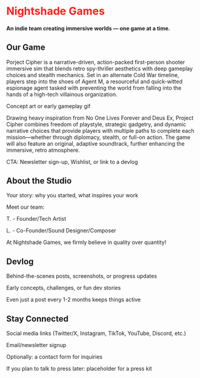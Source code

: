 # <span style="color: #ff201e">Nightshade Games</span>
####  An indie team creating immersive worlds — one game at a time.


## Our Game 

Porject Cipher is a narrative-driven, action-packed first-person shooter immersive sim that blends retro spy-thriller aesthetics with deep gameplay choices and stealth mechanics. Set in an alternate Cold War timeline, players step into the shoes of Agent M, a resourceful and quick-witted espionage agent tasked with preventing the world from falling into the hands of a high-tech villainous organization.

Concept art or early gameplay gif

Drawing heavy inspiration from No One Lives Forever and Deus Ex, Project Cipher combines freedom of playstyle, strategic gadgetry, and dynamic narrative choices that provide players with multiple paths to complete each mission—whether through diplomacy, stealth, or full-on action. The game will also feature an original, adaptive soundtrack, further enhancing the immersive, retro atmosphere.

CTA: Newsletter sign-up, Wishlist, or link to a devlog


## About the Studio

Your story: why you started, what inspires your work

Meet our team:

T. - Founder/Tech Artist

L. - Co-Founder/Sound Designer/Composer


At Nightshade Games, we firmly believe in quality over quantity! 

## Devlog

Behind-the-scenes posts, screenshots, or progress updates

Early concepts, challenges, or fun dev stories

Even just a post every 1-2 months keeps things active

## Stay Connected

Social media links (Twitter/X, Instagram, TikTok, YouTube, Discord, etc.)

Email/newsletter signup

Optionally: a contact form for inquiries

If you plan to talk to press later: placeholder for a press kit
